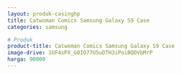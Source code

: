 ```yaml
---
layout: produk-casinghp
title: Catwoman Comics Samsung Galaxy S9 Case
categories: samsung

# Produk
product-title: Catwoman Comics Samsung Galaxy S9 Case
image-drive: 1UF4sPX_G0IO77U5uDTH3iPoiBQOVbMrP
harga: 90000
---
```

